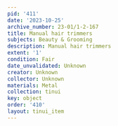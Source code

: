 ```yaml
---
pid: '411'
date: '2023-10-25'
archive_number: 23-01/1-2-167
title: Manual hair trimmers
subjects: Beauty & Grooming
description: Manual hair trimmers
extent: '1'
condition: Fair
date_unvalidated: Unknown
creator: Unknown
collector: Unknown
materials: Metal
collection: tinui
key: object
order: '410'
layout: tinui_item
---
```

